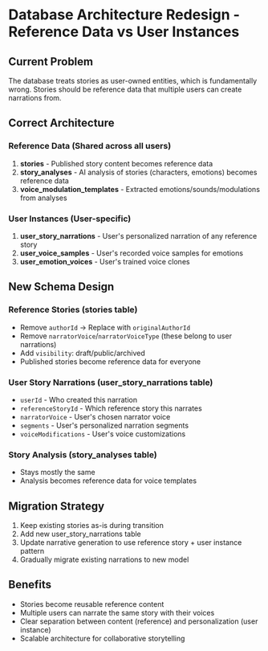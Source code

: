 # Database Architecture Redesign - Reference Data vs User Instances

## Current Problem
The database treats stories as user-owned entities, which is fundamentally wrong. Stories should be reference data that multiple users can create narrations from.

## Correct Architecture

### Reference Data (Shared across all users)
1. **stories** - Published story content becomes reference data
2. **story_analyses** - AI analysis of stories (characters, emotions) becomes reference data  
3. **voice_modulation_templates** - Extracted emotions/sounds/modulations from analyses

### User Instances (User-specific)
1. **user_story_narrations** - User's personalized narration of any reference story
2. **user_voice_samples** - User's recorded voice samples for emotions
3. **user_emotion_voices** - User's trained voice clones

## New Schema Design

### Reference Stories (stories table)
- Remove `authorId` → Replace with `originalAuthorId` 
- Remove `narratorVoice`/`narratorVoiceType` (these belong to user narrations)
- Add `visibility`: draft/public/archived
- Published stories become reference data for everyone

### User Story Narrations (user_story_narrations table)
- `userId` - Who created this narration
- `referenceStoryId` - Which reference story this narrates
- `narratorVoice` - User's chosen narrator voice
- `segments` - User's personalized narration segments
- `voiceModifications` - User's voice customizations

### Story Analysis (story_analyses table)
- Stays mostly the same
- Analysis becomes reference data for voice templates

## Migration Strategy
1. Keep existing stories as-is during transition
2. Add new user_story_narrations table
3. Update narrative generation to use reference story + user instance pattern
4. Gradually migrate existing narrations to new model

## Benefits
- Stories become reusable reference content
- Multiple users can narrate the same story with their voices
- Clear separation between content (reference) and personalization (user instance)
- Scalable architecture for collaborative storytelling